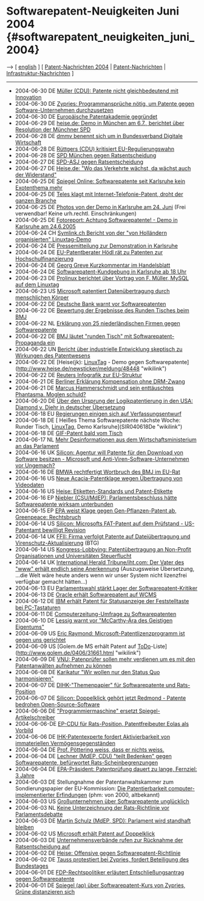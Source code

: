 # Softwarepatent-Neuigkeiten Juni 2004 {#softwarepatent_neuigkeiten_juni_2004}

\--\> \[ [ english](Swpatcnino0406En "wikilink") \] \[ [
Patent-Nachrichten 2004](Swpatcnino04De "wikilink") \| [
Patent-Nachrichten](SwpatcninoDe "wikilink") \| [
Infrastruktur-Nachrichten](FfiinewsDe "wikilink") \]

------------------------------------------------------------------------

-   2004-06-30 DE [ Müller (CDU): Patente nicht gleichbedeutend mit
    Innovation](CduMuell040630De "wikilink")
-   2004-06-30 DE [ Zypries: Programmansprüche nötig, um Patente gegen
    Software-Unternehmen durchzusetzen](Zypries040628De "wikilink")
-   2004-06-30 DE [Europäische Patentakademie
    gegründet](http://www.golem.de/0406/32072.html "wikilink")
-   2004-06-29 DE [heise.de: Demo in München am 6.7., berichtet über
    Resolution der Münchner
    SPD](http://www.heise.de/newsticker/meldung/48694 "wikilink")
-   2004-06-28 DE [ dmmv benennt sich um in Bundesverband Digitale
    Wirtschaft](Bvdw040629De "wikilink")
-   2004-06-28 DE [ Rüttgers (CDU) kritisiert
    EU-Regulierungswahn](CduRuett040628De "wikilink")
-   2004-06-28 DE [ SPD München gegen
    Ratsentscheidung](SpdMuenchen040628De "wikilink")
-   2004-06-27 DE [ SPD-ASJ gegen
    Ratsentscheidung](SpdAsj040627De "wikilink")
-   2004-06-27 DE [ Heise.de: \"Wo das Verkehrte wächst, da wächst auch
    der Widerstand\"](HeiseLT040627De "wikilink")
-   2004-06-25 DE [Spiegel Online: Softwarepatente seit Karlsruhe kein
    Exotenthema
    mehr](http://www.spiegel.de/netzwelt/politik/0,1518,305962,00.html "wikilink")
-   2004-06-25 DE [ Teles klagt mit Internet-Telefonie-Patent, droht der
    ganzen Branche](Teles040625De "wikilink")
-   2004-06-25 DE [Photos von der Demo in Karlsruhe am 24.
    Juni](http://www.nightlabs.de/anti_swpat/images/linuxtag2004.php "wikilink")
    (Frei verwendbar! Keine urh.rechtl. Einschränkungen)
-   2004-06-25 DE [Fotoreport: Achtung Softwarepatente! - Demo in
    Karlsruhe am
    24.6.2005](http://segert.net/softwarepatente/ "wikilink")
-   2004-06-24 CH [Symlink.ch Bericht von der \"von Holländern
    organisierten\"
    Linuxtag-Demo](http://www.symlink.ch/articles/04/06/25/1356211.shtml "wikilink")
-   2004-06-24 DE [ Pressemitteilung zur Demonstration in
    Karlsruhe](DemoKarlsruheReview04De "wikilink")
-   2004-06-24 DE [EU-Patentberater Hödl rät zu Patenten zur
    Hochschulfinanzierung](http://www.zeit.de/2004/27/C-Patente_neu "wikilink")
-   2004-06-24 DE [Georg Greve Kurzkommentar im
    Handelsblatt](http://www.handelsblatt.com/pshb/fn/relhbi/sfn/buildhbi/cn/GoArt!200104,204018,752818/SH/0/depot/0/ "wikilink")
-   2004-06-24 DE [ Softwarepatent-Kundgebung in Karlsruhe ab 18
    Uhr](DemoKarlsruhe04De "wikilink")
-   2004-06-23 DE [Prolinux berichtet über Vortrag von F. Müller, MySQL
    auf dem
    Linuxtag](http://www.pro-linux.de/news/2004/6961.html "wikilink")
-   2004-06-23 US [ Microsoft patentiert Datenübertragung durch
    menschlichen Körper](Mskin040624En "wikilink")
-   2004-06-22 DE [ Deutsche Bank warnt vor
    Softwarepatenten](DB040622De "wikilink")
-   2004-06-22 DE [ Bewertung der Ergebnisse des Runden Tisches beim
    BMJ](BmjReview040622De "wikilink")
-   2004-06-22 NL [ Erklärung von 25 niederländischen Firmen gegen
    Softwarepatente](NlComp040622De "wikilink")
-   2004-06-22 DE [ BMJ läutet \"runden Tisch\" mit
    Softwarepatent-Propaganda ein](Bmj040622De "wikilink")
-   2004-06-22 UN [ Bericht über industrielle Entwicklung skeptisch zu
    Wirkungen des Patentwesens](UnidoReport03De "wikilink")
-   2004-06-22 DE [Heise(jk): [LinuxTag](LinuxTag "wikilink") - Demo
    gegen
    Softwarepatente](http://www.heise.de/newsticker/meldung/48448 "wikilink")
-   2004-06-22 DE [Reuters Infografik zur
    EU-Struktur](http://wwwi.reuters.com/images/2004-06-19T090315Z_01_DEO930403_RTRDEOP_2_PICTURE1.jpg "wikilink")
-   2004-06-21 DE [Berliner Erklärung Kompensation ohne
    DRM-Zwang](http://wizards-of-os.org/index.php?id=1699 "wikilink")
-   2004-06-21 DE [Marcus Hammerschmidt und sein enttäuschtes Phantasma.
    Moglen
    schuld?](http://www.heise.de/tp/deutsch/inhalt/mein/17676/1.html "wikilink")
-   2004-06-20 DE [Über den Ursprung der Logikpatentierung in den USA:
    Diamond v. Diehr in deutscher
    Übersetzung](http://lists.ffii.org/archive/mails/swpat/2004/Jun/0167.html "wikilink")
-   2004-06-18 EU [ Regierungen einigen sich auf
    Verfassungsentwurf](EuKonstit040618De "wikilink")
-   2004-06-18 DE [ Heißes Thema Softwarepatente nächste Woche: Runder
    Tisch, [LinuxTag](LinuxTag "wikilink"), Demo
    Karlsruhe](SIR040618De "wikilink")
-   2004-06-18 DE [GIF-Patent bald vom
    Tisch](http://www.heise.de/newsticker/meldung/48357 "wikilink")
-   2004-06-17 NL [ Mehr Desinformationen aus dem Wirtschaftsministerium
    an das Parlament](NlGovLttr0406En "wikilink")
-   2004-06-16 UK [Silicon: Agentur will Patente für den Download von
    Software besitzen - Microsoft und Anti-Viren-Software-Unternehmen
    vor
    Ungemach?](http://www.silicon.de/cpo/news-busisoft/detail.php?nr=15078 "wikilink")
-   2004-06-16 DE [ BMWA rechtfertigt Wortbruch des BMJ im
    EU-Rat](Bmwa0406De "wikilink")
-   2004-06-16 US [ Neue Acacia-Patentklage wegen Übertragung von
    Videodaten](Acacia040616De "wikilink")
-   2004-06-16 US [Heise: Etiketten-Standards und
    Patent-Etikette](http://www.heise.de/newsticker/meldung/48305 "wikilink")
-   2004-06-16 EP [ Niebler (CSU/MdEP): Parlamentsbeschluss hätte
    Softwarepatente wirksam unterbunden](Niebler040616De "wikilink")
-   2004-06-15 EP [ EPA weist Klage gegen Gen-Pflanzen-Patent ab,
    Greenpeace: Rechtsbruch](Then040615De "wikilink")
-   2004-06-14 US [Silicon: Microsofts FAT-Patent auf dem Prüfstand -
    US-Patentamt bewilligt
    Revision](http://www.silicon.de/cpo/news-busisoft/detail.php?nr=15016&kategorie=news-busisoft "wikilink")
-   2004-06-14 UK [ FFII: Firma verfolgt Patente auf Dateiübertragung
    und Virenschutz-Aktualisierung](SwxaiBtgDe "wikilink") (BTG)
-   2004-06-14 US [Kongress-Lobbying: Patentübertragung an Non-Profit
    Organisationen und Universitäten
    Steuerflucht](http://news.com.com/Congress+mulls+patent+tax+breaks/2100-1028_3-5233480.html "wikilink")
-   2004-06-14 UK [International Herald Tribune/iht.com: Der Vater des
    \"www\" erhält endlich seine
    Anerkennung](http://lists.ffii.org/archive/mails/swpat/2004/Jun/0182.html "wikilink")
    (Auszugsweise Übersetzung, \...die Welt wäre heute anders wenn wir
    unser System nicht lizenzfrei verfügbar gemacht hätten\...)
-   2004-06-13 EU [ Parlamentswahl stärkt Lager der
    Softwarepatent-Kritiker](ElectResu0406En "wikilink")
-   2004-06-13 DE [ Oracle erhält Softwarepatent auf
    WCMS](Oracle040613En "wikilink")
-   2004-06-12 DE [ IBM erhält Patent für Statusanzeige der
    Feststelltaste bei PC-Tastaturen](Ibm040612De "wikilink")
-   2004-06-11 DE [ Computerzeitung-Umfrage zu
    Softwarepatenten](Computerzeitung040611De "wikilink")
-   2004-06-10 DE [Lessig warnt vor \"McCarthy-Ära des Geistigen
    Eigentums\"](http://www.heise.de/newsticker/meldung/48120 "wikilink")
-   2004-06-09 US [ Eric Raymond: Microsoft-Patentlizenzprogramm ist
    gegen uns gerichtet](Mspat040609En "wikilink")
-   2004-06-09 US [Golem.de MS erhält Patent auf
    [ToDo](ToDo "wikilink")-Liste](http://www.golem.de/0406/31661.html "wikilink")
-   2004-06-09 DE [ VNU: Patenprüfer sollen mehr verdienen um es mit den
    Patentanwälten aufnehmen zu können](Vnu040609De "wikilink")
-   2004-06-08 DE [ Karikatur \"Wir wollen nur den Status Quo
    harmonisieren\"](Intro040608De "wikilink")
-   2004-06-07 DE [ DIHK-\"Themenpapier\" für Softwarepatente und
    Rats-Position](Dihk040607De "wikilink")
-   2004-06-07 DE [Silicon: Doppelklick gehört jetzt Redmond - Patente
    bedrohen
    Open-Source-Software](http://www.silicon.de/cpo/ts-b2b/detail.php?nr=14933 "wikilink")
-   2004-06-06 DE [ \"Programmiermaschine\" ersetzt
    Spiegel-Artikelschreiber](ProgMasch0406De "wikilink")
-   2004-06-06-DE [ EP-CDU für Rats-Position, Patentfreibeuter Eolas als
    Vorbild](LtrSchroederRink0406De "wikilink")
-   2004-06-06 DE [ IHK-Patentexperte fordert Aktivierbarkeit von
    immateriellen Vermögensgegenständen](Kuckartz040606De "wikilink")
-   2004-06-04 DE [ Prof. Pöttering weiss, dass er nichts
    weiss.](Poettering040603De "wikilink")
-   2004-06-04 DE [ Lechner (MdEP, CDU) \"teilt Bedenken\" gegen
    Softwarepatente, befürwortet
    Rats-Scheinbegrenzungen](Lechner040604De "wikilink")
-   2004-06-04 DE [ EPA-Präsident: Patentprüfung dauert zu lange,
    Fernziel: 3 Jahre](Kober040604De "wikilink")
-   2004-06-03 DE Stellungnahme der Patentanwaltskammer zum
    Sondierungspapier der EU-Kommission: [Die Patentierbarkeit
    computer-implementierter
    Erfindungen](http://www.patentanwalt.de/aktuell/computer-erfindungen.html "wikilink")
    (phm: von 2000, altbekannt)
-   2004-06-03 US [ Großunternehmen über Softwarepatente
    unglücklich](Ftc040603En "wikilink")
-   2004-06-03 NL [ Keine Unterzeichnung der Rats-Richtlinie vor
    Parlamentsdebatte](Nlparl040603En "wikilink")
-   2004-06-03 DE [ Martin Schulz (MdEP, SPD): Parlament wird standhaft
    bleiben](Schulz040603De "wikilink")
-   2004-06-02 US [ Microsoft erhält Patent auf
    Doppelklick](Microsoft040602De "wikilink")
-   2004-06-03 DE [ Unternehmensverbände rufen zur Rücknahme der
    Ratsentscheidung auf](Cons040603De "wikilink")
-   2004-06-02 DE [Heise: Offensive gegen
    Softwarepatent-Richtlinie](http://www.heise.de/newsticker/meldung/47883 "wikilink")
-   2004-06-02 DE [ Tauss protestiert bei Zypries, fordert Beteiligung
    des Bundestages](Tauss040602De "wikilink")
-   2004-06-01 DE [ FDP-Rechtspolitiker erläutert Entschließungsantrag
    gegen Softwarepatente](Funke040601De "wikilink")
-   2004-06-01 DE [ Spiegel (ap) über Softwarepatent-Kurs von Zypries,
    Grüne distanzieren sich](Spiegel040601De "wikilink")

